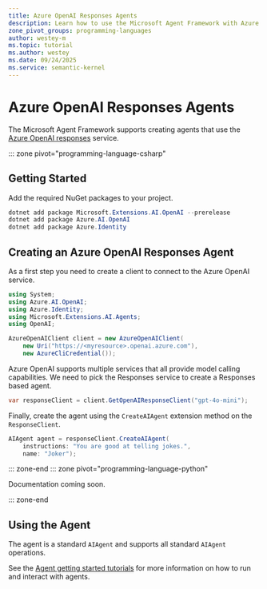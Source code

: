 ```yaml
---
title: Azure OpenAI Responses Agents
description: Learn how to use the Microsoft Agent Framework with Azure OpenAI Responses service.
zone_pivot_groups: programming-languages
author: westey-m
ms.topic: tutorial
ms.author: westey
ms.date: 09/24/2025
ms.service: semantic-kernel
---
```


# Azure OpenAI Responses Agents

The Microsoft Agent Framework supports creating agents that use the [Azure OpenAI responses](/azure/ai-foundry/openai/how-to/responses) service.

::: zone pivot="programming-language-csharp"

## Getting Started

Add the required NuGet packages to your project.

```powershell
dotnet add package Microsoft.Extensions.AI.OpenAI --prerelease
dotnet add package Azure.AI.OpenAI
dotnet add package Azure.Identity
```

## Creating an Azure OpenAI Responses Agent

As a first step you need to create a client to connect to the Azure OpenAI service.

```csharp
using System;
using Azure.AI.OpenAI;
using Azure.Identity;
using Microsoft.Extensions.AI.Agents;
using OpenAI;

AzureOpenAIClient client = new AzureOpenAIClient(
    new Uri("https://<myresource>.openai.azure.com"),
    new AzureCliCredential());
```

Azure OpenAI supports multiple services that all provide model calling capabilities.
We need to pick the Responses service to create a Responses based agent.

```csharp
var responseClient = client.GetOpenAIResponseClient("gpt-4o-mini");
```

Finally, create the agent using the `CreateAIAgent` extension method on the `ResponseClient`.

```csharp
AIAgent agent = responseClient.CreateAIAgent(
    instructions: "You are good at telling jokes.",
    name: "Joker");
```

::: zone-end
::: zone pivot="programming-language-python"

Documentation coming soon.

::: zone-end

## Using the Agent

The agent is a standard `AIAgent` and supports all standard `AIAgent` operations.

See the [Agent getting started tutorials](../../../tutorials/overview.md) for more information on how to run and interact with agents.
